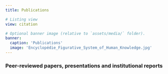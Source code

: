 ```yaml
---
title: Publications

# Listing view
view: citation

# Optional banner image (relative to `assets/media/` folder).
banner:
  caption: 'Publications'
  image: 'Encyclopédie_Figurative_System_of_Human_Knowledge.jpg'
---
```


### Peer-reviewed papers, presentations and institutional reports
<span style="color: #b2c046;"><i class="ai ai-orcid ai-3x ai-figshare fa-pulse"></i></span>
<i class="ai ai-doi ai-3x"></i>